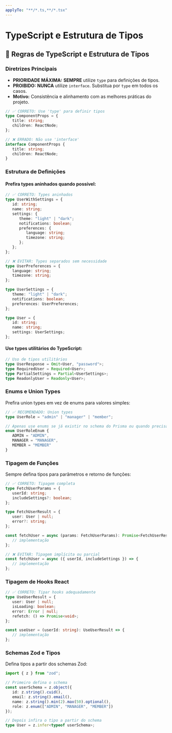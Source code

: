```yaml
---
applyTo: "**/*.ts,**/*.tsx"
---
```


# TypeScript e Estrutura de Tipos

## 📐 Regras de TypeScript e Estrutura de Tipos

### **Diretrizes Principais**

- **PRIORIDADE MÁXIMA:** **SEMPRE** utilize `type` para definições de tipos.
- **PROIBIDO:** **NUNCA** utilize `interface`. Substitua por `type` em todos os casos.
- **Motivo:** Consistência e alinhamento com as melhores práticas do projeto.

```typescript
// ✅ CORRETO: Use 'type' para definir tipos
type ComponentProps = {
   title: string;
   children: ReactNode;
};

// ❌ ERRADO: Não use 'interface'
interface ComponentProps {
   title: string;
   children: ReactNode;
}
```

### **Estrutura de Definições**

#### Prefira types aninhados quando possível:

```typescript
// ✅ CORRETO: Types aninhados
type UserWithSettings = {
   id: string;
   name: string;
   settings: {
      theme: "light" | "dark";
      notifications: boolean;
      preferences: {
         language: string;
         timezone: string;
      };
   };
};

// ❌ EVITAR: Types separados sem necessidade
type UserPreferences = {
   language: string;
   timezone: string;
};

type UserSettings = {
   theme: "light" | "dark";
   notifications: boolean;
   preferences: UserPreferences;
};

type User = {
   id: string;
   name: string;
   settings: UserSettings;
};
```

#### Use types utilitários do TypeScript:

```typescript
// Uso de tipos utilitários
type UserResponse = Omit<User, "password">;
type RequiredUser = Required<User>;
type PartialSettings = Partial<UserSettings>;
type ReadonlyUser = Readonly<User>;
```

### **Enums e Union Types**

Prefira union types em vez de enums para valores simples:

```typescript
// ✅ RECOMENDADO: Union types
type UserRole = "admin" | "manager" | "member";

// Apenas use enums se já existir no schema do Prisma ou quando precisar de valores numéricos
enum UserRoleEnum {
   ADMIN = "ADMIN",
   MANAGER = "MANAGER",
   MEMBER = "MEMBER"
}
```

### **Tipagem de Funções**

Sempre defina tipos para parâmetros e retorno de funções:

```typescript
// ✅ CORRETO: Tipagem completa
type FetchUserParams = {
   userId: string;
   includeSettings?: boolean;
};

type FetchUserResult = {
   user: User | null;
   error?: string;
};

const fetchUser = async (params: FetchUserParams): Promise<FetchUserResult> => {
   // implementação
};

// ❌ EVITAR: Tipagem implícita ou parcial
const fetchUser = async ({ userId, includeSettings }) => {
   // implementação
};
```

### **Tipagem de Hooks React**

```typescript
// ✅ CORRETO: Tipar hooks adequadamente
type UseUserResult = {
   user: User | null;
   isLoading: boolean;
   error: Error | null;
   refetch: () => Promise<void>;
};

const useUser = (userId: string): UseUserResult => {
   // implementação
};
```

### **Schemas Zod e Tipos**

Defina tipos a partir dos schemas Zod:

```typescript
import { z } from "zod";

// Primeiro defina o schema
const userSchema = z.object({
   id: z.string().cuid(),
   email: z.string().email(),
   name: z.string().min(2).max(50).optional(),
   role: z.enum(["ADMIN", "MANAGER", "MEMBER"])
});

// Depois infira o tipo a partir do schema
type User = z.infer<typeof userSchema>;
```
